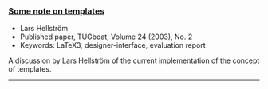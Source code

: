 
### [Some note on templates](https://tug.org/TUGboat/tb24-2/tb77hellstrom.pdf)

+ Lars Hellström
+ Published paper, TUGboat, Volume 24 (2003), No. 2
+ Keywords: LaTeX3, designer-interface, evaluation report

A discussion by Lars Hellström of the current implementation of the concept of templates. 

***
